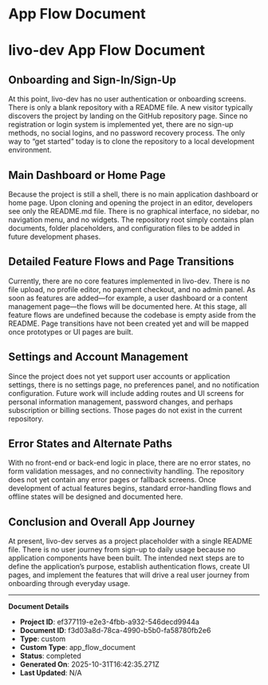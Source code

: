# App Flow Document

# livo-dev App Flow Document

## Onboarding and Sign-In/Sign-Up
At this point, livo-dev has no user authentication or onboarding screens. There is only a blank repository with a README file. A new visitor typically discovers the project by landing on the GitHub repository page. Since no registration or login system is implemented yet, there are no sign-up methods, no social logins, and no password recovery process. The only way to “get started” today is to clone the repository to a local development environment.

## Main Dashboard or Home Page
Because the project is still a shell, there is no main application dashboard or home page. Upon cloning and opening the project in an editor, developers see only the README.md file. There is no graphical interface, no sidebar, no navigation menu, and no widgets. The repository root simply contains plan documents, folder placeholders, and configuration files to be added in future development phases.

## Detailed Feature Flows and Page Transitions
Currently, there are no core features implemented in livo-dev. There is no file upload, no profile editor, no payment checkout, and no admin panel. As soon as features are added—for example, a user dashboard or a content management page—the flows will be documented here. At this stage, all feature flows are undefined because the codebase is empty aside from the README. Page transitions have not been created yet and will be mapped once prototypes or UI pages are built.

## Settings and Account Management
Since the project does not yet support user accounts or application settings, there is no settings page, no preferences panel, and no notification configuration. Future work will include adding routes and UI screens for personal information management, password changes, and perhaps subscription or billing sections. Those pages do not exist in the current repository.

## Error States and Alternate Paths
With no front-end or back-end logic in place, there are no error states, no form validation messages, and no connectivity handling. The repository does not yet contain any error pages or fallback screens. Once development of actual features begins, standard error-handling flows and offline states will be designed and documented here.

## Conclusion and Overall App Journey
At present, livo-dev serves as a project placeholder with a single README file. There is no user journey from sign-up to daily usage because no application components have been built. The intended next steps are to define the application’s purpose, establish authentication flows, create UI pages, and implement the features that will drive a real user journey from onboarding through everyday usage.

---
**Document Details**
- **Project ID**: ef377119-e2e3-4fbb-a932-546decd9944a
- **Document ID**: f3d03a8d-78ca-4990-b5b0-fa58780fb2e6
- **Type**: custom
- **Custom Type**: app_flow_document
- **Status**: completed
- **Generated On**: 2025-10-31T16:42:35.271Z
- **Last Updated**: N/A
